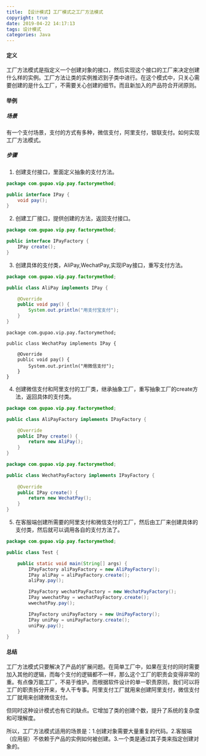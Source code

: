 ```yaml
---
title: 【设计模式】工厂模式之工厂方法模式
copyright: true
date: 2019-04-22 14:17:13
tags: 设计模式
categories: Java
---
```


#### 定义

工厂方法模式是指定义一个创建对象的接口，然后实现这个接口的工厂来决定创建什么样的实例。工厂方法让类的实例推迟到子类中进行。在这个模式中，只关心需要创建的是什么工厂，不需要关心创建的细节。而且新加入的产品符合开闭原则。

#### 举例

##### 场景

​	有一个支付场景，支付的方式有多种，微信支付，阿里支付，银联支付。如何实现工厂方法模式。

<!-- more -->

##### 步骤

1. 创建支付接口，里面定义抽象的支付方法。

```java
package com.gupao.vip.pay.factorymethod;

public interface IPay {
    void pay();
}
```

2. 创建工厂接口，提供创建的方法，返回支付接口。

```java
package com.gupao.vip.pay.factorymethod;

public interface IPayFactory {
    IPay create();
}
```

3. 创建具体的支付类，AliPay,WechatPay,实现IPay接口，重写支付方法。

```java
package com.gupao.vip.pay.factorymethod;

public class AliPay implements IPay {

    @Override
    public void pay() {
        System.out.println("用支付宝支付");
    }
}
```

```
package com.gupao.vip.pay.factorymethod;

public class WechatPay implements IPay {

    @Override
    public void pay() {
        System.out.println("用微信支付");
    }
}

```

4. 创建微信支付和阿里支付的工厂类，继承抽象工厂，重写抽象工厂的create方法，返回具体的支付类。

```java
package com.gupao.vip.pay.factorymethod;

public class AliPayFactory implements IPayFactory {

    @Override
    public IPay create() {
        return new AliPay();
    }
}
```

```java
package com.gupao.vip.pay.factorymethod;

public class WechatPayFactory implements IPayFactory {
    
    @Override
    public IPay create() {
        return new WechatPay();
    }
}
```

5. 在客服端创建所需要的阿里支付和微信支付的工厂，然后由工厂来创建具体的支付类，然后就可以调用各自的支付方法了。

```java
package com.gupao.vip.pay.factorymethod;

public class Test {

    public static void main(String[] args) {
        IPayFactory aliPayFactory = new AliPayFactory();
        IPay aliPay = aliPayFactory.create();
        aliPay.pay();

        IPayFactory wechatPayFactory = new WechatPayFactory();
        IPay wwechatPay = wechatPayFactory.create();
        wwechatPay.pay();

        IPayFactory uniPayFactory = new UniPayFactory();
        IPay uniPay = uniPayFactory.create();
        uniPay.pay();
    }
}
```

#### 总结

工厂方法模式只要解决了产品的扩展问题。在简单工厂中，如果在支付的同时需要加入其他的逻辑，而每个支付的逻辑都不一样，那么这个工厂的职责会变得非常的重。有点像万能工厂，不易于维护。而根据软件设计的单一职责原则，我们可以将工厂的职责拆分开来，专人干专事。阿里支付工厂就用来创建阿里支付，微信支付工厂就用来创建微信支付。

但同时这种设计模式也有它的缺点。它增加了类的创建个数，提升了系统的复杂度和可理解度。

所以，工厂方法模式适用的场景是：1.创建对象需要大量重复的代码。2.客服端（应用层）不依赖于产品的实例如何被创建。3.一个类是通过其子类来指定创建对象的。